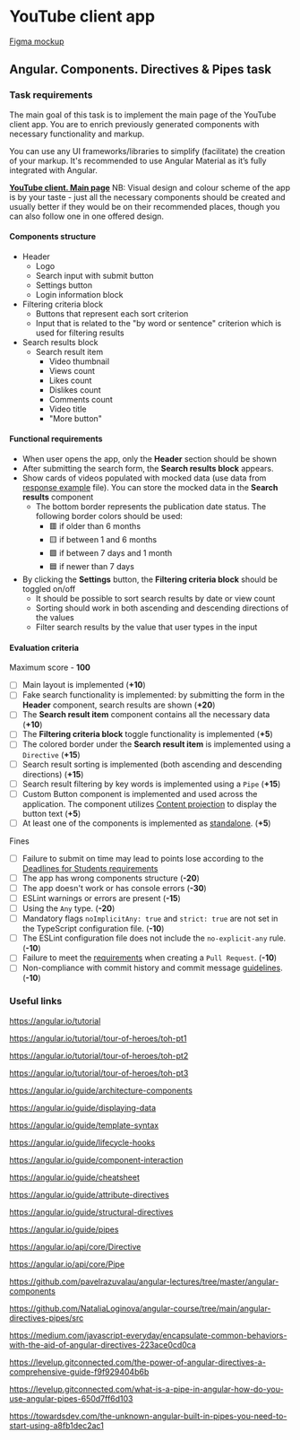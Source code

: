 # YouTube client app

[Figma mockup](https://www.figma.com/file/tS3Zqk138yXUmRxSWKDv4r/YouTube-client?node-id=0%3A1)

## Angular. Components. Directives & Pipes task

### Task requirements

The main goal of this task is to implement the main page of the YouTube client app.
You are to enrich previously generated components with necessary functionality and markup.

You can use any UI frameworks/libraries to simplify (facilitate) the creation of your markup. It's recommended to use Angular Material as it’s fully integrated with Angular.

**[YouTube client. Main page](https://github.com/rolling-scopes-school/tasks/blob/master/tasks/angular/main.jpg)**
NB: Visual design and colour scheme of the app is by your taste - just all the necessary components should be created and usually better if they would be on their recommended places,
though you can also follow one in one offered design.

#### Components structure

- Header
  - Logo
  - Search input with submit button
  - Settings button
  - Login information block
- Filtering criteria block
  - Buttons that represent each sort criterion
  - Input that is related to the "by word or sentence" criterion which is used for filtering results
- Search results block
  - Search result item
    - Video thumbnail
    - Views count
    - Likes count
    - Dislikes count
    - Comments count
    - Video title
    - "More button"

#### Functional requirements

- When user opens the app, only the **Header** section should be shown
- After submitting the search form, the **Search results block** appears.
- Show cards of videos populated with mocked data (use data from [response example](./response.json) file). You can store the mocked data in the **Search results** component
  - The bottom border represents the publication date status. The following border colors should be used:
    - 🟥 if older than 6 months
    - 🟨 if between 1 and 6 months
    - 🟩 if between 7 days and 1 month
    - 🟦 if newer than 7 days
- By clicking the **Settings** button, the **Filtering criteria block** should be toggled on/off
  - It should be possible to sort search results by date or view count
  - Sorting should work in both ascending and descending directions of the values
  - Filter search results by the value that user types in the input

#### Evaluation criteria

Maximum score - **100**

- [ ] Main layout is implemented (**+10**)
- [ ] Fake search functionality is implemented: by submitting the form in the **Header** component, search results are shown (**+20**)
- [ ] The **Search result item** component contains all the necessary data (**+10**)
- [ ] The **Filtering criteria block** toggle functionality is implemented (**+5**)
- [ ] The colored border under the **Search result item** is implemented using a `Directive` (**+15**)
- [ ] Search result sorting is implemented (both ascending and descending directions) (**+15**)
- [ ] Search result filtering by key words is implemented using a `Pipe` (**+15**)
- [ ] Custom Button component is implemented and used across the application. The component utilizes [Content projection](https://angular.dev/guide/components/content-projection) to display the button text (**+5**)
- [ ] At least one of the components is implemented as [standalone](https://angular.dev/guide/components/importing). (**+5**)

Fines

- [ ] Failure to submit on time may lead to points lose according to the [Deadlines for Students requirements](https://docs.app.rs.school/#/platform/pull-request-review-process?id=deadlines-for-students)
- [ ] The app has wrong components structure (**-20**)
- [ ] The app doesn't work or has console errors (**-30**)
- [ ] ESLint warnings or errors are present (**-15**)
- [ ] Using the `Any` type. (**-20**)
- [ ] Mandatory flags `noImplicitAny: true` and `strict: true` are not set in the TypeScript configuration file. (**-10**)
- [ ] The ESLint configuration file does not include the `no-explicit-any` rule. (**-10**)
- [ ] Failure to meet the [requirements](https://docs.rs.school/#/en/pull-request-review-process?id=pull-request-requirements-pr) when creating a `Pull Request`. (**-10**)
- [ ] Non-compliance with commit history and commit message [guidelines](https://docs.rs.school/#/en/git-convention?id=commit-requirements). (**-10**)

### Useful links

https://angular.io/tutorial

https://angular.io/tutorial/tour-of-heroes/toh-pt1

https://angular.io/tutorial/tour-of-heroes/toh-pt2

https://angular.io/tutorial/tour-of-heroes/toh-pt3

https://angular.io/guide/architecture-components

https://angular.io/guide/displaying-data

https://angular.io/guide/template-syntax

https://angular.io/guide/lifecycle-hooks

https://angular.io/guide/component-interaction

https://angular.io/guide/cheatsheet

https://angular.io/guide/attribute-directives

https://angular.io/guide/structural-directives

https://angular.io/guide/pipes

https://angular.io/api/core/Directive

https://angular.io/api/core/Pipe

https://github.com/pavelrazuvalau/angular-lectures/tree/master/angular-components

https://github.com/NataliaLoginova/angular-course/tree/main/angular-directives-pipes/src

https://medium.com/javascript-everyday/encapsulate-common-behaviors-with-the-aid-of-angular-directives-223ace0cd0ca

https://levelup.gitconnected.com/the-power-of-angular-directives-a-comprehensive-guide-f9f929404b6b

https://levelup.gitconnected.com/what-is-a-pipe-in-angular-how-do-you-use-angular-pipes-650d7ff6d103

https://towardsdev.com/the-unknown-angular-built-in-pipes-you-need-to-start-using-a8fb1dec2ac1
